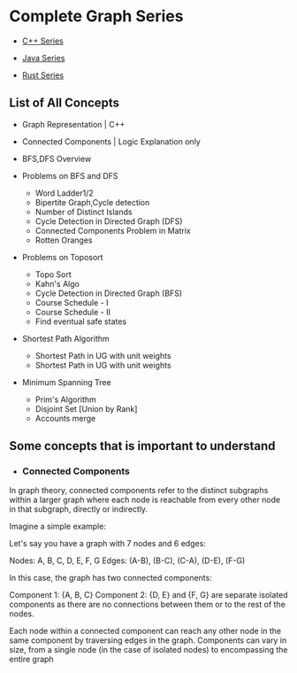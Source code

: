 # Complete Graph Series
- [C++ Series](https://github.com/BibhabenduMukherjee/Graphs/tree/main/graphCppVersion)

- [Java Series](https://github.com/BibhabenduMukherjee/Graphs/tree/main/graphJavaVersion)

- [Rust Series](https://github.com/BibhabenduMukherjee/Graphs/tree/main/graphRustVersion)


## List of All Concepts
- Graph Representation | C++
- Connected Components | Logic Explanation only
- BFS,DFS Overview
- Problems on BFS and DFS 
  - Word Ladder1/2
  - Bipertite Graph,Cycle detection
  - Number of Distinct Islands 
  - Cycle Detection in Directed Graph (DFS)
  - Connected Components Problem in Matrix
  - Rotten Oranges
- Problems on Toposort
  - Topo Sort
  - Kahn's Algo
  - Cycle Detection in Directed Graph (BFS)
  - Course Schedule - I
  - Course Schedule - II
  - Find eventual safe states
- Shortest Path Algorithm 
  - Shortest Path in UG with unit weights
  - Shortest Path in UG with unit weights

- Minimum Spanning Tree 
  - Prim's Algorithm
  - Disjoint Set [Union by Rank]
  - Accounts merge



## Some concepts that is important to understand 
 - ### Connected Components 
  In graph theory, connected components refer to the distinct subgraphs within a larger graph where each node is reachable from every other node in that subgraph, directly or indirectly.

  Imagine a simple example:

  Let's say you have a graph with 7 nodes and 6 edges:

  Nodes: A, B, C, D, E, F, G
  Edges: (A-B), (B-C), (C-A), (D-E), (F-G)

  In this case, the graph has two connected components:

Component 1: {A, B, C}
Component 2: {D, E} and {F, G} are separate isolated components as there are no connections between them or to the rest of the nodes.
 
Each node within a connected component can reach any other node in the same component by traversing edges in the graph. Components can vary in size, from a single node (in the case of isolated nodes) to encompassing the entire graph